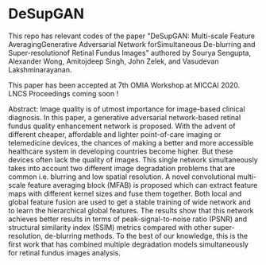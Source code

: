 # DeSupGAN
This repo has relevant codes of the paper "DeSupGAN: Multi-scale Feature AveragingGenerative Adversarial Network forSimultaneous De-blurring and Super-resolutionof Retinal Fundus Images"
authored by Sourya Sengupta, Alexander Wong, Amitojdeep Singh, John Zelek, and Vasudevan Lakshminarayanan.

This paper has been accepted at 7th OMIA Workshop at MICCAI 2020. LNCS Proceedings coming soon !

Abstract: Image quality is of utmost importance for image-based clinical diagnosis. 
In this paper, a generative adversarial network-based retinal fundus quality enhancement network is proposed. With the advent of different cheaper, affordable and lighter point-of-care imaging or telemedicine devices, the chances of making a better and more accessible healthcare system in developing countries become higher. But these devices often lack the quality of images. This single network simultaneously takes into account two different image degradation problems that are common i.e. blurring and low spatial resolution. A novel convolutional multi-scale feature averaging block (MFAB) is proposed which can extract feature maps with different kernel sizes and fuse them together. Both local and global feature fusion are used to get a stable training of wide network and to learn the hierarchical global features. The results show that this network achieves better results in terms of peak-signal-to-noise ratio (PSNR) and structural similarity index (SSIM) metrics compared with other super-resolution, de-blurring methods. To the best of our knowledge, this is the first work that has combined multiple degradation models simultaneously for retinal fundus images analysis.
